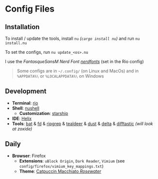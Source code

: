 # Config Files

## Installation

To install / update the tools, install `nu` *(`cargo install nu`)* and run `nu install.nu`

To set the configs, run `nu update_<os>.nu`

I use the *FantasqueSansM Nerd Font [nerdfonts](https://www.nerdfonts.com/font-downloads)* (set in the Rio config)

> Some configs are in `~/.config/` (on Linux and MacOs) and in `%APPDATA%\` or `%LOCALAPPDATA%\` on Windows

## Development

- **Terminal**: [rio](https://github.com/raphamorim/rio)
- **Shell**: [nushell](https://github.com/nushell/nushell)
  - **Customization**: [starship](https://github.com/starship)
- **IDE**: [Helix](https://helix-editor.com)
- **Tools**: [bat](https://github.com/sharkdp/bat) & 
  [fd](https://github.com/sharkdp/fd) & 
  [ripgrep](https://github.com/BurntSushi/ripgrep) & 
  [tealdeer](https://github.com/dbrgn/tealdeer) & 
  [dust](https://github.com/bootandy/dust) & 
  [delta](https://github.com/dandavison/delta) & 
  [difftastic](https://github.com/Wilfred/difftastic) 
  *(will look at zoxide)*

## Daily

- **Browser**: Firefox
  - **Extensions**: `uBlock Origin`, `Dark Reader`, `Vimium` (see `config/firefox/vimium_key_mappings.txt`)
  - **Theme**: [Catpuccin Macchiato *Rosewater*](https://color.firefox.com/?theme=XQAAAAJMBAAAAAAAAABBqYhm849SCicxcUcPX38oKRicm6da8pG5gi-DrbS7fiEFLUzDsWXWyUHMSkHZ2PpRK_LvZGTF44fp7VjbASbxkoZAmYAwEJIoRnjw8xrOTGV_TjmyI1jBzmpM9P7ysk1XcU5Vim_Fm-lEdd2D1sQPsckLiV5GG_5GXcM0bFW4pOK3BmihFRqYwA_Z6cLYXLzw75aJ6xgkScSYcSXYrSR8TNyPLfnccXHigOEfKDyjNXed5-UScYLsLnsF0aVbGLVf_1AHeafPm-NPwD9-9OTKjLedktSkQ97kof3kqcZMHLuphAqhXVEmhRo0bPc_-7x8w3VduA0PQPnh3ZK8FsLLwVPyw6hQm_3s9-ztN1rQyGryW9spdHpAr6ZX5IKOq3vkTPphWxKZW0UowA_oCF9Hl3xb_9IBkJSP63DVy8dl0zI3G9jn-lMQJsGz8e9nZjgo6zUF502YTYGIoiJRvfpQizZx6XZFfgfZQB3sXKL_55z7I3hUurTraeQ9wBpOhag8WafUaCMoLvRNTdtY3niOejzyO8XOIv2iyc7Cg4I8Q8yPGEv_9WgEfg)
